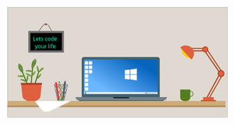 <svg xmlns="http://www.w3.org/2000/svg" xmlns:xlink="http://www.w3.org/1999/xlink" width="1420.872" height="712" viewBox="0 0 1420.872 712">
  <defs>
    <filter id="Path_1">
      <feOffset dy="-10" input="SourceAlpha"/>
      <feGaussianBlur stdDeviation="2" result="blur"/>
      <feFlood flood-opacity="0.161" result="color"/>
      <feComposite operator="out" in="SourceGraphic" in2="blur"/>
      <feComposite operator="in" in="color"/>
      <feComposite operator="in" in2="SourceGraphic"/>
    </filter>
    <linearGradient id="linear-gradient" x1="0.225" y1="0.811" x2="0.898" y2="0.298" gradientUnits="objectBoundingBox">
      <stop offset="0" stop-color="#6cb7ff"/>
      <stop offset="1" stop-color="#0764bd"/>
    </linearGradient>
    <filter id="Path_11">
      <feOffset dy="-3" input="SourceAlpha"/>
      <feGaussianBlur stdDeviation="3" result="blur-2"/>
      <feFlood flood-opacity="0.161" result="color-2"/>
      <feComposite operator="out" in="SourceGraphic" in2="blur-2"/>
      <feComposite operator="in" in="color-2"/>
      <feComposite operator="in" in2="SourceGraphic"/>
    </filter>
  </defs>
  <g id="Rectangle_23" data-name="Rectangle 23" fill="#dfd9d1" stroke="#707070" stroke-width="1">
    <rect width="1418" height="712" stroke="none"/>
    <rect x="0.5" y="0.5" width="1417" height="711" fill="none"/>
  </g>
  <g id="Group_11" data-name="Group 11" transform="translate(-331 -143)">
    <g data-type="innerShadowGroup">
      <path id="Path_1-2" data-name="Path 1" d="M0,0H1404.261V40H0Z" transform="translate(331 749)" fill="#cfab77"/>
      <g transform="matrix(1, 0, 0, 1, 331, 143)" filter="url(#Path_1)">
        <path id="Path_1-3" data-name="Path 1" d="M0,0H1404.261V40H0Z" transform="translate(0 606)" fill="#fff"/>
      </g>
    </g>
    <g id="Group_9" data-name="Group 9">
      <path id="Rectangle_5" data-name="Rectangle 5" d="M0,0H588a0,0,0,0,1,0,0V0a21,21,0,0,1-21,21H21A21,21,0,0,1,0,0V0A0,0,0,0,1,0,0Z" transform="translate(770 724)" fill="#728189"/>
      <rect id="Rectangle_6" data-name="Rectangle 6" width="548" height="5" rx="2.5" transform="translate(790 744)" fill="#445c67"/>
      <rect id="Rectangle_7" data-name="Rectangle 7" width="102" height="8" transform="translate(1013 724)" fill="#1c1f2c"/>
      <path id="Rectangle_8" data-name="Rectangle 8" d="M14,0H488a14,14,0,0,1,14,14V259a0,0,0,0,1,0,0H0a0,0,0,0,1,0,0V14A14,14,0,0,1,14,0Z" transform="translate(810 465)" fill="#42626f"/>
      <path id="Rectangle_9" data-name="Rectangle 9" d="M10,0H464a10,10,0,0,1,10,10V223a0,0,0,0,1,0,0H0a0,0,0,0,1,0,0V10A10,10,0,0,1,10,0Z" transform="translate(824 481)" fill="url(#linear-gradient)"/>
      <g id="Group_1" data-name="Group 1" transform="translate(157.483 -1.068)">
        <path id="Path_2" data-name="Path 2" d="M0-2.692,31.221-6.535V23.5H0Z" transform="translate(930 553.717)" fill="#fff"/>
        <path id="Path_3" data-name="Path 3" d="M0,0H31.167V30.779L0,27.142Z" transform="translate(930 580.427)" fill="#fff"/>
        <path id="Path_5" data-name="Path 5" d="M0-4.091,41.752-9.932V26.487H0Z" transform="translate(965.283 551)" fill="#fff"/>
        <path id="Path_4" data-name="Path 4" d="M0,0H41.752V36.494L0,30.579Z" transform="translate(965.283 580.427)" fill="#fff"/>
      </g>
      <rect id="Rectangle_10" data-name="Rectangle 10" width="21" height="21" rx="4" transform="translate(830 493)" fill="#fff"/>
      <rect id="Rectangle_10-2" data-name="Rectangle 10" width="21" height="21" rx="4" transform="translate(856 493)" fill="#fff"/>
      <rect id="Rectangle_10-3" data-name="Rectangle 10" width="21" height="21" rx="4" transform="translate(830 521)" fill="#fff"/>
      <rect id="Rectangle_10-4" data-name="Rectangle 10" width="21" height="21" rx="4" transform="translate(856 521)" fill="#fff"/>
      <rect id="Rectangle_10-5" data-name="Rectangle 10" width="21" height="21" rx="4" transform="translate(830 549)" fill="#fff"/>
      <rect id="Rectangle_10-6" data-name="Rectangle 10" width="21" height="21" rx="4" transform="translate(856 549)" fill="#fff"/>
      <rect id="Rectangle_10-7" data-name="Rectangle 10" width="21" height="21" rx="4" transform="translate(830 577)" fill="#fff"/>
      <rect id="Rectangle_10-8" data-name="Rectangle 10" width="21" height="21" rx="4" transform="translate(830 605)" fill="#fff"/>
      <rect id="Rectangle_10-9" data-name="Rectangle 10" width="21" height="21" rx="4" transform="translate(830 633)" fill="#fff"/>
      <rect id="Rectangle_10-10" data-name="Rectangle 10" width="21" height="21" rx="4" transform="translate(830 661)" fill="#fff"/>
      <rect id="Rectangle_11" data-name="Rectangle 11" width="474" height="12" transform="translate(824 692)" fill="#fff" opacity="0.87"/>
      <text id="_03:00_AM_26-06-2022" data-name="03:00 AM | 26-06-2022" transform="translate(1235 700)" font-size="5" font-family="SegoeUI, Segoe UI"><tspan x="0" y="0">03:00 AM | 26-06-2022</tspan></text>
      <path id="Path_6" data-name="Path 6" d="M3.5,1.985,1.741,5H5.259L3.5,1.985" transform="translate(1213 694.508)"/>
      <g id="Rectangle_12" data-name="Rectangle 12" transform="translate(1223 696)" fill="none" stroke="#000" stroke-width="0.5">
        <rect width="10" height="5" stroke="none"/>
        <rect x="0.25" y="0.25" width="9.5" height="4.5" fill="none"/>
      </g>
      <rect id="Rectangle_13" data-name="Rectangle 13" width="6" height="3" transform="translate(1224 697)"/>
      <rect id="Rectangle_14" data-name="Rectangle 14" width="1" height="3" transform="translate(1233 697)"/>
      <g id="Group_2" data-name="Group 2" transform="translate(-101.569 152.067)">
        <path id="Path_2-2" data-name="Path 2" d="M0-6.042l4-.493v3.852H0Z" transform="translate(930 548.387)" fill="#1563bc"/>
        <path id="Path_3-2" data-name="Path 3" d="M0,0H4V3.948L0,3.481Z" transform="translate(930 546.117)" fill="#1563bc"/>
        <path id="Path_5-2" data-name="Path 5" d="M0-9.183l5.355-.749v4.671H0Z" transform="translate(934.526 551)" fill="#1563bc"/>
        <path id="Path_4-2" data-name="Path 4" d="M0,0H5.355V4.681L0,3.922Z" transform="translate(934.526 546.117)" fill="#1563bc"/>
      </g>
    </g>
    <rect id="Rectangle_16" data-name="Rectangle 16" width="98" height="6" transform="translate(1577 744)" fill="#b34220"/>
    <g id="Group_10" data-name="Group 10">
      <line id="Line_1" data-name="Line 1" y1="152" x2="86" transform="translate(1629.5 580.5)" fill="none" stroke="#b34220" stroke-width="6"/>
      <line id="Line_4" data-name="Line 4" y1="152" x2="86" transform="matrix(0.454, -0.891, 0.891, 0.454, 1574.894, 488.99)" fill="none" stroke="#b34220" stroke-width="6"/>
      <line id="Line_6" data-name="Line 6" x1="107.755" y1="0.359" transform="translate(1498.5 409.5)" fill="none" stroke="#b34220" stroke-width="6"/>
      <line id="Line_2" data-name="Line 2" y1="154" x2="84" transform="translate(1614.5 575.5)" fill="none" stroke="#b34220" stroke-width="7"/>
      <line id="Line_3" data-name="Line 3" y1="154" x2="84" transform="matrix(0.454, -0.891, 0.891, 0.454, 1563.629, 500.085)" fill="none" stroke="#b34220" stroke-width="7"/>
      <line id="Line_5" data-name="Line 5" x1="111.634" y2="0.844" transform="translate(1498.5 424.656)" fill="none" stroke="#b34220" stroke-width="7"/>
      <circle id="Ellipse_1" data-name="Ellipse 1" cx="22" cy="22" r="22" transform="translate(1685 550)" fill="#b34220"/>
      <ellipse id="Ellipse_3" data-name="Ellipse 3" cx="19.439" cy="19.439" rx="19.439" ry="19.439" transform="matrix(0.454, -0.891, 0.891, 0.454, 1578.803, 424.13)" fill="#b34220"/>
      <circle id="Ellipse_2" data-name="Ellipse 2" cx="16" cy="16" r="16" transform="translate(1691 556)" fill="#e25e3d"/>
      <ellipse id="Ellipse_4" data-name="Ellipse 4" cx="14.138" cy="14.138" rx="14.138" ry="14.138" transform="matrix(0.454, -0.891, 0.891, 0.454, 1585.934, 421.813)" fill="#e25e3d"/>
      <rect id="Rectangle_15" data-name="Rectangle 15" width="69" height="20" transform="translate(1591 724)" fill="#e25e3d"/>
      <ellipse id="Ellipse_5" data-name="Ellipse 5" cx="24.5" cy="40.5" rx="24.5" ry="40.5" transform="translate(1440.699 420.985) rotate(-40)" fill="#fdcc0b"/>
      <path id="Subtraction_1" data-name="Subtraction 1" d="M103,150.953V46a52.232,52.232,0,0,1,29.341,8.962A52.629,52.629,0,0,1,151.353,78.05a52.408,52.408,0,0,1-4.838,49.767,52.631,52.631,0,0,1-23.088,19.013A52.151,52.151,0,0,1,103,150.953Z" transform="translate(1337.659 440.775) rotate(-43)" fill="#e05f3d"/>
      <path id="Rectangle_18" data-name="Rectangle 18" d="M0,0H65a0,0,0,0,1,0,0V50A24,24,0,0,1,41,74H24A24,24,0,0,1,0,50V0A0,0,0,0,1,0,0Z" transform="translate(1444 675)" fill="#527e1b"/>
      <g id="Exclusion_1" data-name="Exclusion 1" transform="translate(1496 685)" fill="#527e1b">
        <path d="M 16.00020027160645 36.50020217895508 C 11.87370014190674 36.50020217895508 7.989950180053711 34.63721084594727 5.064380168914795 31.25442123413086 C 2.12099027633667 27.85105133056641 0.5000002980232239 23.32148170471191 0.5000002980232239 18.50010108947754 C 0.5000002980232239 13.67843151092529 2.12099027633667 9.148751258850098 5.064370155334473 5.745491027832031 C 7.989860057830811 2.362881183624268 11.87362003326416 0.500001072883606 16.00020027160645 0.500001072883606 C 20.12644958496094 0.500001072883606 24.01008033752441 2.36289119720459 26.93568992614746 5.745491027832031 C 29.8792896270752 9.148880958557129 31.50040054321289 13.67855072021484 31.50040054321289 18.50010108947754 C 31.50040054321289 23.32137107849121 29.8792896270752 27.8509407043457 26.93568992614746 31.2544116973877 C 24.01000022888184 34.63721084594727 20.12636947631836 36.50020217895508 16.00020027160645 36.50020217895508 Z M 15.00030040740967 2.941521167755127 C 7.556100368499756 2.941521167755127 1.499800324440002 9.92107105255127 1.499800324440002 18.50010108947754 C 1.499800324440002 22.64225196838379 2.895220279693604 26.53968048095703 5.429010391235352 29.47443199157715 C 7.980890274047852 32.43013000488281 11.38004016876221 34.05791091918945 15.00030040740967 34.05791091918945 C 22.44400024414062 34.05791091918945 28.49990081787109 27.07871055603027 28.49990081787109 18.50010108947754 C 28.49990081787109 9.92107105255127 22.44400024414062 2.941521167755127 15.00030040740967 2.941521167755127 Z" stroke="none"/>
        <path d="M 16.00020027160645 36.00020217895508 C 19.97894096374512 36.00020217895508 23.72826957702637 34.1986198425293 26.55751037597656 30.92733192443848 C 29.42255020141602 27.61469078063965 31.00040054321289 23.20128059387207 31.00040054321289 18.50010108947754 C 31.00040054321289 13.79864120483398 29.42255973815918 9.385130882263184 26.55751991271973 6.07258129119873 C 23.72834968566895 2.801481008529663 19.9790210723877 1.000001072883606 16.00020027160645 1.000001072883606 C 12.02105045318604 1.000001072883606 8.271600723266602 2.801470994949341 5.442550182342529 6.072561264038086 C 2.63106107711792 9.323337554931641 1.059183835983276 13.63489246368408 1.001635074615479 18.2381477355957 C 1.124139666557312 9.50383186340332 7.356732368469238 2.441521167755127 15.00030040740967 2.441521167755127 C 22.7197093963623 2.441521167755127 28.99990081787109 9.645371437072754 28.99990081787109 18.50010108947754 C 28.99990081787109 27.35441017150879 22.7197093963623 34.55791091918945 15.00030040740967 34.55791091918945 C 11.23243999481201 34.55791091918945 7.698880195617676 32.86861038208008 5.05055046081543 29.80119132995605 C 2.494979381561279 26.84121704101562 1.062694907188416 22.93579292297363 1.001826643943787 18.77693176269531 C 1.062512993812561 23.37443351745605 2.634033679962158 27.67991256713867 5.442560195922852 30.9273509979248 C 8.271699905395508 34.19863128662109 12.02114009857178 36.00020217895508 16.00020027160645 36.00020217895508 M 16.00020027160645 37.00020217895508 C 11.72627067565918 37.00020217895508 7.708210468292236 35.07580184936523 4.686190128326416 31.58149147033691 C 1.664250254631042 28.0872917175293 2.716064386731887e-07 23.44157028198242 2.716064386731887e-07 18.50010108947754 C 2.716064386731887e-07 13.55835151672363 1.664250254631042 8.912510871887207 4.686190128326416 5.418411254882812 C 7.708130359649658 1.924291133880615 11.7261905670166 1.089477564164554e-06 16.00020027160645 1.089477564164554e-06 C 20.27387046813965 1.089477564164554e-06 24.29181098937988 1.924291133880615 27.31386947631836 5.418411254882812 C 30.33603096008301 8.912631034851074 32.00040054321289 13.55846118927002 32.00040054321289 18.50010108947754 C 32.00040054321289 23.44145202636719 30.33603096008301 28.08718109130859 27.31386947631836 31.58149147033691 C 24.29174041748047 35.07580184936523 20.27379989624023 37.00020217895508 16.00020027160645 37.00020217895508 Z M 15.00030040740967 3.441521167755127 C 7.83180046081543 3.441521167755127 1.999800324440002 10.19677066802979 1.999800324440002 18.50010108947754 C 1.999800324440002 22.5223217010498 3.352060317993164 26.3037109375 5.807470321655273 29.14768028259277 C 8.262889862060547 31.99166107177734 11.52762985229492 33.55791091918945 15.00030040740967 33.55791091918945 C 22.16830062866211 33.55791091918945 27.99990081787109 26.80300140380859 27.99990081787109 18.50010108947754 C 27.99990081787109 10.19677066802979 22.16830062866211 3.441521167755127 15.00030040740967 3.441521167755127 Z" stroke="none" fill="#527e1b"/>
      </g>
    </g>
    <g id="Group_4" data-name="Group 4" transform="translate(193.471 -4.567) rotate(7)">
      <path id="Rectangle_20" data-name="Rectangle 20" d="M0,0H12a0,0,0,0,1,0,0V107a6,6,0,0,1-6,6H6a6,6,0,0,1-6-6V0A0,0,0,0,1,0,0Z" transform="translate(576 566)" fill="#42626f"/>
      <rect id="Rectangle_21" data-name="Rectangle 21" width="12" height="11" rx="5.5" transform="translate(576 668)" fill="#e05f3d"/>
      <g id="Polygon_1" data-name="Polygon 1" transform="translate(576 554)" fill="#707070">
        <path d="M 11.19098472595215 11.5 L 0.8090149760246277 11.5 L 6 1.118029952049255 L 11.19098472595215 11.5 Z" stroke="none"/>
        <path d="M 6 2.236069679260254 L 1.618035316467285 11 L 10.38196468353271 11 L 6 2.236069679260254 M 6 0 L 12 12 L 0 12 L 6 0 Z" stroke="none" fill="#707070"/>
      </g>
    </g>
    <g id="Group_5" data-name="Group 5" transform="translate(2.224 163.466) rotate(-9)">
      <path id="Rectangle_20-2" data-name="Rectangle 20" d="M0,0H12a0,0,0,0,1,0,0V107a6,6,0,0,1-6,6H6a6,6,0,0,1-6-6V0A0,0,0,0,1,0,0Z" transform="translate(576 566)" fill="#cfab77"/>
      <rect id="Rectangle_21-2" data-name="Rectangle 21" width="12" height="11" rx="5.5" transform="translate(576 668)" fill="#11981b"/>
      <g id="Polygon_1-2" data-name="Polygon 1" transform="translate(576 554)" fill="#707070">
        <path d="M 11.19098472595215 11.5 L 0.8090149760246277 11.5 L 6 1.118029952049255 L 11.19098472595215 11.5 Z" stroke="none"/>
        <path d="M 6 2.236069679260254 L 1.618035316467285 11 L 10.38196468353271 11 L 6 2.236069679260254 M 6 0 L 12 12 L 0 12 L 6 0 Z" stroke="none" fill="#707070"/>
      </g>
    </g>
    <g id="Group_6" data-name="Group 6" transform="translate(-19.589 159.334) rotate(-9)">
      <path id="Rectangle_20-3" data-name="Rectangle 20" d="M0,0H12a0,0,0,0,1,0,0V112.2a6,6,0,0,1-6,6H6a6,6,0,0,1-6-6V0A0,0,0,0,1,0,0Z" transform="translate(576 566)" fill="#f33434"/>
      <rect id="Rectangle_21-3" data-name="Rectangle 21" width="12" height="11" rx="5.5" transform="translate(576 673.196)" fill="#11981b"/>
      <path id="Polygon_1-3" data-name="Polygon 1" d="M6,0l6,12H0Z" transform="translate(576 554)" fill="#e7e7e7"/>
    </g>
    <g id="Group_3" data-name="Group 3" transform="translate(16 24.314)">
      <g id="Path_8" data-name="Path 8" transform="translate(616 617.371)" fill="none">
        <path d="M0,0H89L64.513,106.19H21.282Z" stroke="none"/>
        <path d="M 3.660911560058594 3 L 23.74074554443359 103.1896362304688 L 62.12558746337891 103.1896362304688 L 85.22946166992188 3 L 3.660911560058594 3 M 0 0 L 89 0 L 64.51251220703125 106.1896362304688 L 21.2823486328125 106.1896362304688 L 0 0 Z" stroke="none" fill="#707070"/>
      </g>
      <line id="Line_7" data-name="Line 7" y1="104" x2="65" transform="translate(637.5 617.5)" fill="none" stroke="#707070" stroke-width="3"/>
      <line id="Line_10" data-name="Line 10" x1="62.593" y1="103.667" transform="translate(616.907 618.833)" fill="none" stroke="#707070" stroke-width="3"/>
      <line id="Line_8" data-name="Line 8" y1="75" x2="48" transform="translate(631.5 617.5)" fill="none" stroke="#707070" stroke-width="3"/>
      <line id="Line_15" data-name="Line 15" y1="70" x2="42" transform="translate(655 654)" fill="none" stroke="#707070" stroke-width="3"/>
      <line id="Line_11" data-name="Line 11" x1="48" y1="81" transform="translate(637.5 618.5)" fill="none" stroke="#707070" stroke-width="3"/>
      <line id="Line_9" data-name="Line 9" y1="44" x2="31" transform="translate(624.5 617.5)" fill="none" stroke="#707070" stroke-width="3"/>
      <line id="Line_12" data-name="Line 12" x1="22.565" y1="37" transform="translate(672.935 617.5)" fill="none" stroke="#707070" stroke-width="3"/>
      <line id="Line_13" data-name="Line 13" x1="37" y1="57" transform="translate(654.5 619.5)" fill="none" stroke="#707070" stroke-width="3"/>
      <line id="Line_14" data-name="Line 14" x1="41" y1="62.5" transform="translate(624.5 661)" fill="none" stroke="#707070" stroke-width="3"/>
    </g>
    <g data-type="innerShadowGroup">
      <path id="Path_11-2" data-name="Path 11" d="M-49.706,0H185.821L44.6,71.454H7.484Z" transform="translate(555 749)" fill="#fff"/>
      <g transform="matrix(1, 0, 0, 1, 331, 143)" filter="url(#Path_11)">
        <path id="Path_11-3" data-name="Path 11" d="M-49.706,0H185.821L44.6,71.454H7.484Z" transform="translate(224 606)" fill="#fff"/>
      </g>
    </g>
    <g id="Group_8" data-name="Group 8">
      <g id="Path_12" data-name="Path 12" transform="translate(466 297)">
        <path d="M 222.5 132.5 L 6.5 132.5 L 6.5 6.5 L 222.5 6.5 L 222.5 132.5 Z" stroke="none"/>
        <path d="M 13 13 L 13 126 L 216 126 L 216 13 L 13 13 M 0 0 L 229 0 L 229 139 L 0 139 L 0 0 Z" stroke="none" fill="#707070"/>
      </g>
      <path id="Path_7" data-name="Path 7" d="M535.382,297s25.793-45.248,42.5-47.064,38.508,49.043,38.508,49.043" fill="none" stroke="#707070" stroke-width="4"/>
      <circle id="Ellipse_8" data-name="Ellipse 8" cx="5" cy="5" r="5" transform="translate(574 250)" fill="#d80000"/>
      <text id="Lets_code_your_life" data-name="Lets code 
your life" transform="translate(581 359)" fill="#00ffba" font-size="35" font-family="SegoeUIBlack, Segoe UI"><tspan x="-85.535" y="0">Lets code </tspan><tspan x="-72.717" y="48">your life</tspan></text>
    </g>
    <g id="Group_7" data-name="Group 7">
      <line id="Line_16" data-name="Line 16" x2="41" y2="101" transform="translate(428.5 563.331)" fill="none" stroke="#4c7c19" stroke-width="7"/>
      <line id="Line_17" data-name="Line 17" x1="14" y2="148" transform="translate(481.5 516.331)" fill="none" stroke="#4c7c19" stroke-width="7"/>
      <line id="Line_18" data-name="Line 18" x1="40" y2="129" transform="translate(495.5 552.331)" fill="none" stroke="#4c7c19" stroke-width="7"/>
      <path id="Path_13" data-name="Path 13" d="M433.457,582.806c6.02-4.084-11.036-10.963-30.5-8.383s-3.211,8.383-3.211,8.383S427.437,586.891,433.457,582.806Z" transform="translate(2.943 9.831)" fill="#448401"/>
      <path id="Path_21" data-name="Path 21" d="M433.457,582.806c6.02-4.084-11.036-10.963-30.5-8.383s-3.211,8.383-3.211,8.383S427.437,586.891,433.457,582.806Z" transform="translate(-157.4 455.67) rotate(-47)" fill="#448401"/>
      <path id="Path_14" data-name="Path 14" d="M433.457,582.806c6.02-4.084-11.036-10.963-30.5-8.383s-3.211,8.383-3.211,8.383S427.437,586.891,433.457,582.806Z" transform="translate(55.613 -24.169)" fill="#448401"/>
      <path id="Path_15" data-name="Path 15" d="M433.457,582.806c6.02-4.084-11.036-10.963-30.5-8.383s-3.211,8.383-3.211,8.383S427.437,586.891,433.457,582.806Z" transform="matrix(0.899, 0.438, -0.438, 0.899, 349.371, -121.555)" fill="#448401"/>
      <path id="Path_16" data-name="Path 16" d="M433.457,582.806c6.02-4.084-11.036-10.963-30.5-8.383s-3.211,8.383-3.211,8.383S427.437,586.891,433.457,582.806Z" transform="matrix(-0.588, 0.809, -0.809, -0.588, 1211.222, 578.726)" fill="#448401"/>
      <path id="Path_17" data-name="Path 17" d="M433.457,582.806c6.02-4.084-11.036-10.963-30.5-8.383s-3.211,8.383-3.211,8.383S427.437,586.891,433.457,582.806Z" transform="matrix(-0.588, 0.809, -0.809, -0.588, 1247.48, 595.838)" fill="#448401"/>
      <path id="Path_18" data-name="Path 18" d="M433.457,582.806c6.02-4.084-11.036-10.963-30.5-8.383s-3.211,8.383-3.211,8.383S427.437,586.891,433.457,582.806Z" transform="translate(969.385 -15.659) rotate(74)" fill="#448401"/>
      <path id="Path_20" data-name="Path 20" d="M433.457,582.806c6.02-4.084-11.036-10.963-30.5-8.383s-3.211,8.383-3.211,8.383S427.437,586.891,433.457,582.806Z" transform="matrix(0.94, 0.342, -0.342, 0.94, 243.48, -70.122)" fill="#448401"/>
      <path id="Path_19" data-name="Path 19" d="M433.457,582.806c6.02-4.084-11.036-10.963-30.5-8.383s-3.211,8.383-3.211,8.383S427.437,586.891,433.457,582.806Z" transform="matrix(-0.105, 0.995, -0.995, -0.105, 1079.418, 251.966)" fill="#448401"/>
      <line id="Line_19" data-name="Line 19" x2="41" y2="3" transform="translate(396.5 588.331)" fill="none" stroke="#fff" stroke-width="1"/>
      <line id="Line_61" data-name="Line 61" x2="41" y2="3" transform="translate(534.094 562.376) rotate(-47)" fill="none" stroke="#fff" stroke-width="1"/>
      <line id="Line_25" data-name="Line 25" x2="41" y2="3" transform="translate(449.17 554.331)" fill="none" stroke="#fff" stroke-width="1"/>
      <line id="Line_30" data-name="Line 30" x2="41" y2="3" transform="matrix(0.899, 0.438, -0.438, 0.899, 449.5, 570.921)" fill="none" stroke="#fff" stroke-width="1"/>
      <line id="Line_35" data-name="Line 35" x2="41" y2="3" transform="matrix(-0.588, 0.809, -0.809, -0.588, 511.879, 557.087)" fill="none" stroke="#fff" stroke-width="1"/>
      <line id="Line_40" data-name="Line 40" x2="41" y2="3" transform="matrix(-0.588, 0.809, -0.809, -0.588, 548.136, 574.198)" fill="none" stroke="#fff" stroke-width="1"/>
      <line id="Line_45" data-name="Line 45" x2="41" y2="3" transform="translate(521.775 522.109) rotate(74)" fill="none" stroke="#fff" stroke-width="1"/>
      <line id="Line_54" data-name="Line 54" x2="41" y2="3" transform="matrix(0.94, 0.342, -0.342, 0.94, 415.445, 608.095)" fill="none" stroke="#fff" stroke-width="1"/>
      <line id="Line_50" data-name="Line 50" x2="41" y2="3" transform="matrix(-0.105, 0.995, -0.995, -0.105, 462.949, 582.898)" fill="none" stroke="#fff" stroke-width="1"/>
      <line id="Line_20" data-name="Line 20" y1="4" x2="10" transform="translate(403.5 584.331)" fill="none" stroke="#fff" stroke-width="1"/>
      <line id="Line_59" data-name="Line 59" y1="4" x2="10" transform="translate(535.942 554.529) rotate(-47)" fill="none" stroke="#fff" stroke-width="1"/>
      <line id="Line_24" data-name="Line 24" y1="4" x2="10" transform="translate(456.17 550.331)" fill="none" stroke="#fff" stroke-width="1"/>
      <line id="Line_29" data-name="Line 29" y1="4" x2="10" transform="matrix(0.899, 0.438, -0.438, 0.899, 457.545, 570.395)" fill="none" stroke="#fff" stroke-width="1"/>
      <line id="Line_34" data-name="Line 34" y1="4" x2="10" transform="matrix(-0.588, 0.809, -0.809, -0.588, 511, 565.101)" fill="none" stroke="#fff" stroke-width="1"/>
      <line id="Line_39" data-name="Line 39" y1="4" x2="10" transform="matrix(-0.588, 0.809, -0.809, -0.588, 547.258, 582.213)" fill="none" stroke="#fff" stroke-width="1"/>
      <line id="Line_44" data-name="Line 44" y1="4" x2="10" transform="translate(527.549 527.735) rotate(74)" fill="none" stroke="#fff" stroke-width="1"/>
      <line id="Line_55" data-name="Line 55" y1="4" x2="10" transform="matrix(0.94, 0.342, -0.342, 0.94, 423.391, 606.73)" fill="none" stroke="#fff" stroke-width="1"/>
      <line id="Line_49" data-name="Line 49" y1="4" x2="10" transform="matrix(-0.105, 0.995, -0.995, -0.105, 466.195, 590.277)" fill="none" stroke="#fff" stroke-width="1"/>
      <line id="Line_21" data-name="Line 21" y1="3" x2="7" transform="translate(419.5 586.331)" fill="none" stroke="#fff" stroke-width="1"/>
      <line id="Line_60" data-name="Line 60" y1="3" x2="7" transform="translate(548.317 544.191) rotate(-47)" fill="none" stroke="#fff" stroke-width="1"/>
      <line id="Line_28" data-name="Line 28" y1="3" x2="7" transform="translate(472.17 552.331)" fill="none" stroke="#fff" stroke-width="1"/>
      <line id="Line_33" data-name="Line 33" y1="3" x2="7" transform="matrix(0.899, 0.438, -0.438, 0.899, 471.049, 579.206)" fill="none" stroke="#fff" stroke-width="1"/>
      <line id="Line_38" data-name="Line 38" y1="3" x2="7" transform="matrix(-0.588, 0.809, -0.809, -0.588, 499.978, 576.87)" fill="none" stroke="#fff" stroke-width="1"/>
      <line id="Line_43" data-name="Line 43" y1="3" x2="7" transform="matrix(-0.588, 0.809, -0.809, -0.588, 536.235, 593.981)" fill="none" stroke="#fff" stroke-width="1"/>
      <line id="Line_48" data-name="Line 48" y1="3" x2="7" transform="translate(530.037 543.667) rotate(74)" fill="none" stroke="#fff" stroke-width="1"/>
      <line id="Line_58" data-name="Line 58" y1="3" x2="7" transform="matrix(0.94, 0.342, -0.342, 0.94, 437.742, 614.082)" fill="none" stroke="#fff" stroke-width="1"/>
      <line id="Line_53" data-name="Line 53" y1="3" x2="7" transform="matrix(-0.105, 0.995, -0.995, -0.105, 462.534, 605.981)" fill="none" stroke="#fff" stroke-width="1"/>
      <line id="Line_22" data-name="Line 22" x2="6.711" y2="4" transform="translate(416.789 590.331)" fill="none" stroke="#fff" stroke-width="1"/>
      <line id="Line_63" data-name="Line 63" x2="6.711" y2="4" transform="translate(549.393 548.902) rotate(-47)" fill="none" stroke="#fff" stroke-width="1"/>
      <line id="Line_27" data-name="Line 27" x2="6.711" y2="4" transform="translate(469.459 556.331)" fill="none" stroke="#fff" stroke-width="1"/>
      <line id="Line_32" data-name="Line 32" x2="6.711" y2="4" transform="matrix(0.899, 0.438, -0.438, 0.899, 466.859, 581.613)" fill="none" stroke="#fff" stroke-width="1"/>
      <line id="Line_37" data-name="Line 37" x2="6.711" y2="4" transform="matrix(-0.588, 0.809, -0.809, -0.588, 498.335, 572.326)" fill="none" stroke="#fff" stroke-width="1"/>
      <line id="Line_42" data-name="Line 42" x2="6.711" y2="4" transform="matrix(-0.588, 0.809, -0.809, -0.588, 534.593, 589.437)" fill="none" stroke="#fff" stroke-width="1"/>
      <line id="Line_47" data-name="Line 47" x2="6.711" y2="4" transform="translate(525.445 542.163) rotate(74)" fill="none" stroke="#fff" stroke-width="1"/>
      <line id="Line_57" data-name="Line 57" x2="6.711" y2="4" transform="matrix(0.94, 0.342, -0.342, 0.94, 433.826, 616.913)" fill="none" stroke="#fff" stroke-width="1"/>
      <line id="Line_52" data-name="Line 52" x2="6.711" y2="4" transform="matrix(-0.105, 0.995, -0.995, -0.105, 458.839, 602.867)" fill="none" stroke="#fff" stroke-width="1"/>
      <line id="Line_23" data-name="Line 23" x2="7" y2="3.5" transform="translate(406.5 589.831)" fill="none" stroke="#fff" stroke-width="1"/>
      <line id="Line_62" data-name="Line 62" x2="7" y2="3.5" transform="translate(542.011 556.086) rotate(-47)" fill="none" stroke="#fff" stroke-width="1"/>
      <line id="Line_26" data-name="Line 26" x2="7" y2="3.5" transform="translate(459.17 555.831)" fill="none" stroke="#fff" stroke-width="1"/>
      <line id="Line_31" data-name="Line 31" x2="7" y2="3.5" transform="matrix(0.899, 0.438, -0.438, 0.899, 457.831, 576.653)" fill="none" stroke="#fff" stroke-width="1"/>
      <line id="Line_36" data-name="Line 36" x2="7" y2="3.5" transform="matrix(-0.588, 0.809, -0.809, -0.588, 504.787, 564.295)" fill="none" stroke="#fff" stroke-width="1"/>
      <line id="Line_41" data-name="Line 41" x2="7" y2="3.5" transform="matrix(-0.588, 0.809, -0.809, -0.588, 541.045, 581.407)" fill="none" stroke="#fff" stroke-width="1"/>
      <line id="Line_46" data-name="Line 46" x2="7" y2="3.5" transform="translate(523.089 532.135) rotate(74)" fill="none" stroke="#fff" stroke-width="1"/>
      <line id="Line_56" data-name="Line 56" x2="7" y2="3.5" transform="matrix(0.94, 0.342, -0.342, 0.94, 424.329, 612.924)" fill="none" stroke="#fff" stroke-width="1"/>
      <line id="Line_51" data-name="Line 51" x2="7" y2="3.5" transform="matrix(-0.105, 0.995, -0.995, -0.105, 460.412, 592.686)" fill="none" stroke="#fff" stroke-width="1"/>
      <path id="Path_22" data-name="Path 22" d="M432.932,564.034s-32.136-18.2-31.019-48.106c.409-10.943,5.807-15.568,5.807-15.568s29.4,10.34,25.212,63.673" transform="matrix(0.719, 0.695, -0.695, 0.719, 569.987, -164.997)" fill="#4c7c19"/>
      <path id="Path_23" data-name="Path 23" d="M432.932,564.034s-32.136-18.2-31.019-48.106c.409-10.943,5.807-15.568,5.807-15.568s29.4,10.34,25.212,63.673" transform="translate(-0.824 6.429)" fill="#4c7c19"/>
      <line id="Line_64" data-name="Line 64" x2="22" y2="54" transform="matrix(0.719, 0.695, -0.695, 0.719, 513.332, 478.85)" fill="none" stroke="#fff" stroke-width="1"/>
      <line id="Line_71" data-name="Line 71" x2="22" y2="54" transform="translate(405.676 508.929)" fill="none" stroke="#fff" stroke-width="1"/>
      <line id="Line_65" data-name="Line 65" x2="15" y2="7" transform="matrix(0.719, 0.695, -0.695, 0.719, 508.618, 492.37)" fill="none" stroke="#fff" stroke-width="1"/>
      <line id="Line_74" data-name="Line 74" x2="15" y2="7" transform="translate(411.676 521.929)" fill="none" stroke="#fff" stroke-width="1"/>
      <line id="Line_66" data-name="Line 66" x1="15.942" y2="12.904" transform="translate(490.5 496.427)" fill="none" stroke="#fff" stroke-width="1"/>
      <line id="Line_76" data-name="Line 76" x2="15" y2="10" transform="translate(415.676 532.929)" fill="none" stroke="#fff" stroke-width="1"/>
      <line id="Line_67" data-name="Line 67" x1="12" y2="7" transform="translate(486.5 515.331)" fill="none" stroke="#fff" stroke-width="1"/>
      <line id="Line_75" data-name="Line 75" x1="5" y2="18" transform="translate(408.676 528.929)" fill="none" stroke="#fff" stroke-width="1"/>
      <line id="Line_68" data-name="Line 68" x2="3.6" y2="13.902" transform="translate(501.955 508.207)" fill="none" stroke="#fff" stroke-width="1"/>
      <line id="Line_77" data-name="Line 77" x1="2" y2="15" transform="translate(415.676 540.929)" fill="none" stroke="#fff" stroke-width="1"/>
      <line id="Line_69" data-name="Line 69" x1="5" y2="17" transform="matrix(0.719, 0.695, -0.695, 0.719, 507.006, 481.082)" fill="none" stroke="#fff" stroke-width="1"/>
      <line id="Line_72" data-name="Line 72" x1="5" y2="17" transform="translate(402.676 514.929)" fill="none" stroke="#fff" stroke-width="1"/>
      <line id="Line_70" data-name="Line 70" x2="13" y2="5" transform="matrix(0.719, 0.695, -0.695, 0.719, 511.968, 481.703)" fill="none" stroke="#fff" stroke-width="1"/>
      <line id="Line_73" data-name="Line 73" x2="13" y2="5" transform="translate(406.676 511.929)" fill="none" stroke="#fff" stroke-width="1"/>
      <path id="Union_1" data-name="Union 1" d="M39.442,116a7.784,7.784,0,0,1-7.584-6.034C18.212,106.337,8.292,95.343,8.292,82.344L0,0H133.227L125.14,82.344c0,12.717-9.492,23.514-22.679,27.375A7.782,7.782,0,0,1,94.824,116Z" transform="translate(419.253 633)" fill="#e05f3d"/>
      <path id="Path_10" data-name="Path 10" d="M-2.5,0H135.656l-2.274,11H-.116Z" transform="translate(419.287 633)" fill="#a93d28"/>
    </g>
  </g>
</svg>
